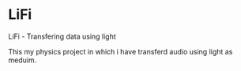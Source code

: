 <h1>LiFi</h1>
LiFi - Transfering data using light

This my physics project in which i have transferd audio using light as meduim.


